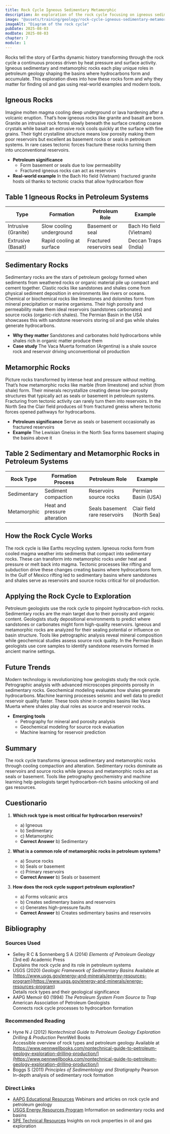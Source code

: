 ```yaml
---
title: Rock Cycle Igneous Sedimentary Metamorphic
description: An exploration of the rock cycle focusing on igneous sedimentary and metamorphic rocks and their role in petroleum geology particularly in forming reservoirs source rocks and seals
image: "@assets/training/geology/rock-cycle-igneous-sedimentary-metamorphic/cover.jpg"
imageAlt: "Diagram of the rock cycle"
pubDate: 2025-08-03
modDate: 2025-08-03
chapter: 7
module: 1
---
```


Rocks tell the story of Earths dynamic history transforming through the rock cycle a continuous process driven by heat pressure and surface activity. Igneous sedimentary and metamorphic rocks each play unique roles in petroleum geology shaping the basins where hydrocarbons form and accumulate. This exploration dives into how these rocks form and why they matter for finding oil and gas using real-world examples and modern tools.

## Igneous Rocks

Imagine molten magma cooling deep underground or lava hardening after a volcanic eruption. That’s how igneous rocks like granite and basalt are born. Granite an intrusive rock forms slowly beneath the surface creating coarse crystals while basalt an extrusive rock cools quickly at the surface with fine grains. Their tight crystalline structure means low porosity making them poor reservoirs but excellent as basement rocks or seals in petroleum systems. In rare cases tectonic forces fracture these rocks turning them into unconventional reservoirs.

- **Petroleum significance**
  - Form basement or seals due to low permeability
  - Fractured igneous rocks can act as reservoirs
- **Real-world example** In the Bach Ho field (Vietnam) fractured granite hosts oil thanks to tectonic cracks that allow hydrocarbon flow

## Table 1 Igneous Rocks in Petroleum Systems

| **Type**       | **Formation**             | **Petroleum Role**                | **Example**                |
|----------------|--------------------------|----------------------------------|---------------------------|
| Intrusive (Granite) | Slow cooling underground | Basement or seal                 | Bach Ho field (Vietnam)    |
| Extrusive (Basalt) | Rapid cooling at surface | Fractured reservoirs seal         | Deccan Traps (India)       |

## Sedimentary Rocks

Sedimentary rocks are the stars of petroleum geology formed when sediments from weathered rocks or organic material pile up compact and cement together. Clastic rocks like sandstones and shales come from physical sediment deposition in environments like rivers or oceans. Chemical or biochemical rocks like limestones and dolomites form from mineral precipitation or marine organisms. Their high porosity and permeability make them ideal reservoirs (sandstones carbonates) and source rocks (organic-rich shales). The Permian Basin in the USA showcases this with sandstone reservoirs storing oil and gas while shales generate hydrocarbons.

- **Why they matter** Sandstones and carbonates hold hydrocarbons while shales rich in organic matter produce them
- **Case study** The Vaca Muerta formation (Argentina) is a shale source rock and reservoir driving unconventional oil production

## Metamorphic Rocks

Picture rocks transformed by intense heat and pressure without melting. That’s how metamorphic rocks like marble (from limestone) and schist (from shale) form. Their minerals recrystallize creating dense low-porosity structures that typically act as seals or basement in petroleum systems. Fracturing from tectonic activity can rarely turn them into reservoirs. In the North Sea the Clair field produces oil from fractured gneiss where tectonic forces opened pathways for hydrocarbons.

- **Petroleum significance** Serve as seals or basement occasionally as fractured reservoirs
- **Example** The Lewisian Gneiss in the North Sea forms basement shaping the basins above it

## Table 2 Sedimentary and Metamorphic Rocks in Petroleum Systems

| **Rock Type**    | **Formation Process**         | **Petroleum Role**         | **Example**                |
|------------------|------------------------------|---------------------------|---------------------------|
| Sedimentary      | Sediment compaction          | Reservoirs source rocks   | Permian Basin (USA)       |
| Metamorphic      | Heat and pressure alteration | Seals basement rare reservoirs | Clair field (North Sea) |

## How the Rock Cycle Works

The rock cycle is like Earths recycling system. Igneous rocks form from cooled magma weather into sediments that compact into sedimentary rocks. These can transform into metamorphic rocks under heat and pressure or melt back into magma. Tectonic processes like rifting and subduction drive these changes creating basins where hydrocarbons form. In the Gulf of Mexico rifting led to sedimentary basins where sandstones and shales serve as reservoirs and source rocks critical for oil production.

## Applying the Rock Cycle to Exploration

Petroleum geologists use the rock cycle to pinpoint hydrocarbon-rich rocks. Sedimentary rocks are the main target due to their porosity and organic content. Geologists study depositional environments to predict where sandstones or carbonates might form high-quality reservoirs. Igneous and metamorphic rocks are analyzed for their sealing potential or influence on basin structure. Tools like petrographic analysis reveal mineral composition while geochemical studies assess source rock quality. In the Permian Basin geologists use core samples to identify sandstone reservoirs formed in ancient marine settings.

## Future Trends

Modern technology is revolutionizing how geologists study the rock cycle. Petrographic analysis with advanced microscopes pinpoints porosity in sedimentary rocks. Geochemical modeling evaluates how shales generate hydrocarbons. Machine learning processes seismic and well data to predict reservoir quality faster. These tools shine in complex basins like Vaca Muerta where shales play dual roles as source and reservoir rocks.

- **Emerging tools**
  - Petrography for mineral and porosity analysis
  - Geochemical modeling for source rock evaluation
  - Machine learning for reservoir prediction

## Summary

The rock cycle transforms igneous sedimentary and metamorphic rocks through cooling compaction and alteration. Sedimentary rocks dominate as reservoirs and source rocks while igneous and metamorphic rocks act as seals or basement. Tools like petrography geochemistry and machine learning help geologists target hydrocarbon-rich basins unlocking oil and gas resources.

## Cuestionario

1. **Which rock type is most critical for hydrocarbon reservoirs?**
   - a) Igneous
   - b) Sedimentary
   - c) Metamorphic
   - **Correct Answer** b) Sedimentary

2. **What is a common role of metamorphic rocks in petroleum systems?**
   - a) Source rocks
   - b) Seals or basement
   - c) Primary reservoirs
   - **Correct Answer** b) Seals or basement

3. **How does the rock cycle support petroleum exploration?**
   - a) Forms volcanic arcs
   - b) Creates sedimentary basins and reservoirs
   - c) Generates high-pressure faults
   - **Correct Answer** b) Creates sedimentary basins and reservoirs

## Bibliography

### Sources Used

- Selley R C & Sonnenberg S A (2014) *Elements of Petroleum Geology* (3rd ed) Academic Press  
  Explains the rock cycle and its role in petroleum systems
- USGS (2020) *Geologic Framework of Sedimentary Basins* Available at [https://www.usgs.gov/energy-and-minerals/energy-resources-program](https://www.usgs.gov/energy-and-minerals/energy-resources-program)  
  Details rock types and their geological significance
- AAPG Memoir 60 (1994) *The Petroleum System From Source to Trap* American Association of Petroleum Geologists  
  Connects rock cycle processes to hydrocarbon formation

### Recommended Reading

- Hyne N J (2012) *Nontechnical Guide to Petroleum Geology Exploration Drilling & Production* PennWell Books  
  Accessible overview of rock types and petroleum geology Available at [https://www.pennwellbooks.com/nontechnical-guide-to-petroleum-geology-exploration-drilling-production/](https://www.pennwellbooks.com/nontechnical-guide-to-petroleum-geology-exploration-drilling-production/)
- Boggs S (2011) *Principles of Sedimentology and Stratigraphy* Pearson  
  In-depth analysis of sedimentary rock formation

### Direct Links

- [AAPG Educational Resources](https://www.aapg.org/learn) Webinars and articles on rock cycle and petroleum geology
- [USGS Energy Resources Program](https://www.usgs.gov/energy-and-minerals/energy-resources-program) Information on sedimentary rocks and basins
- [SPE Technical Resources](https://www.spe.org/en/) Insights on rock properties in oil and gas exploration
